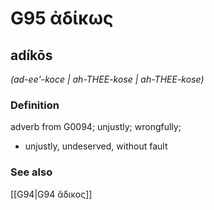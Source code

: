 # G95 ἀδίκως

## adíkōs

_(ad-ee'-koce | ah-THEE-kose | ah-THEE-kose)_

### Definition

adverb from G0094; unjustly; wrongfully; 

- unjustly, undeserved, without fault

### See also

[[G94|G94 ἄδικος]]
